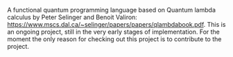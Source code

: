 A functional quantum programming language based on Quantum lambda calculus by Peter Selinger and Benoit Valiron: https://www.mscs.dal.ca/~selinger/papers/papers/qlambdabook.pdf. This is an ongoing project, still in the very early stages of implementation. For the moment the only reason for checking out this project is to contribute to the project.
